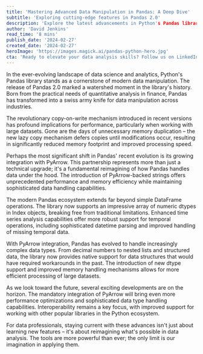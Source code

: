 ```yaml
---
title: 'Mastering Advanced Data Manipulation in Pandas: A Deep Dive'
subtitle: 'Exploring cutting-edge features in Pandas 2.0'
description: 'Explore the latest advancements in Python's Pandas library, including the revolutionary copy-on-write mechanism and PyArrow integration. Learn how these cutting-edge features are transforming data manipulation in 2024.'
author: 'David Jenkins'
read_time: '8 mins'
publish_date: '2024-02-27'
created_date: '2024-02-27'
heroImage: 'https://images.magick.ai/pandas-python-hero.jpg'
cta: 'Ready to elevate your data analysis skills? Follow us on LinkedIn for more expert insights on Python and data science.'
---
```


In the ever-evolving landscape of data science and analytics, Python's Pandas library stands as a cornerstone of modern data manipulation. The release of Pandas 2.0 marked a watershed moment in the library's history. Born from the practical needs of quantitative analysis in finance, Pandas has transformed into a swiss army knife for data manipulation across industries.

The revolutionary copy-on-write mechanism introduced in recent versions has profound implications for performance, particularly when working with large datasets. Gone are the days of unnecessary memory duplication – the new lazy copy mechanism defers copies until modifications occur, resulting in significantly reduced memory footprint and improved processing speed.

Perhaps the most significant shift in Pandas' recent evolution is its growing integration with PyArrow. This partnership represents more than just a technical upgrade; it's a fundamental reimagining of how Pandas handles data under the hood. The introduction of PyArrow-backed strings offers unprecedented performance and memory efficiency while maintaining sophisticated data handling capabilities.

The modern Pandas ecosystem extends far beyond simple DataFrame operations. The library now supports an impressive array of numeric dtypes in Index objects, breaking free from traditional limitations. Enhanced time series analysis capabilities offer more robust support for temporal operations, including sophisticated datetime parsing and improved handling of missing temporal data.

With PyArrow integration, Pandas has evolved to handle increasingly complex data types. From decimal numbers to nested lists and structured data, the library now provides native support for data structures that would have required workarounds in the past. The introduction of new dtype support and improved memory handling mechanisms allows for more efficient processing of large datasets.

As we look toward the future, several exciting developments are on the horizon. The mandatory integration of PyArrow will bring even more performance optimizations and sophisticated data type handling capabilities. Interoperability remains a key focus, with improved support for working with other popular libraries in the Python ecosystem.

For data professionals, staying current with these advances isn't just about learning new features – it's about reimagining what's possible in data analysis. The tools are more powerful than ever; the only limit is our imagination in applying them.